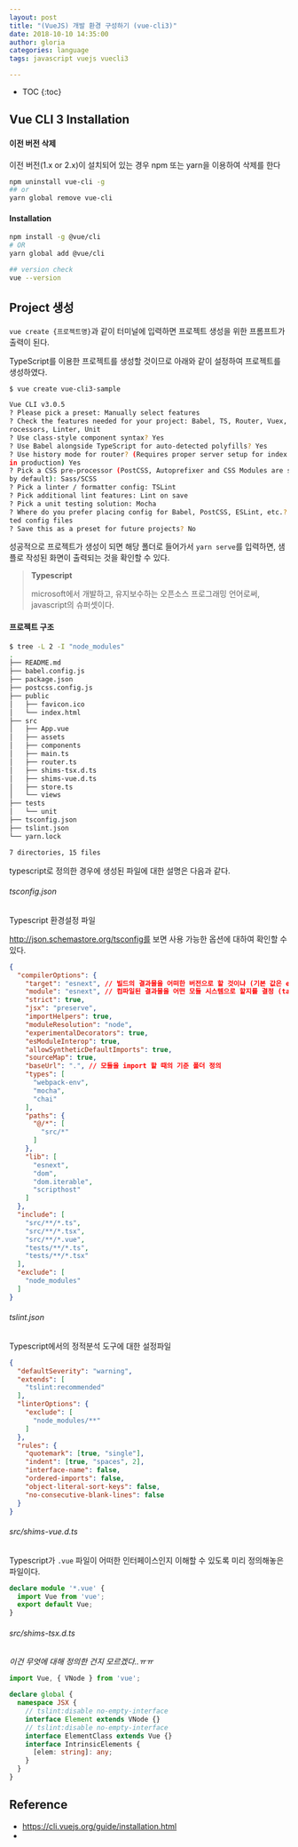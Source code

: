 ```yaml
---
layout: post
title: "(VueJS) 개발 환경 구성하기 (vue-cli3)"
date: 2018-10-10 14:35:00
author: gloria
categories: language
tags: javascript vuejs vuecli3

---
```


* TOC
{:toc}


## Vue CLI 3 Installation

#### 이전 버전 삭제

이전 버전(1.x or 2.x)이 설치되어 있는 경우 npm 또는 yarn을 이용하여 삭제를 한다

```bash
npm uninstall vue-cli -g
## or
yarn global remove vue-cli
```



#### Installation

```bash
npm install -g @vue/cli
# OR
yarn global add @vue/cli

## version check
vue --version
```



## Project 생성

`vue create {프로젝트명}`과 같이 터미널에 입력하면 프로젝트 생성을 위한 프롬프트가 출력이 된다.

TypeScript를 이용한 프로젝트를 생성할 것이므로 아래와 같이 설정하여 프로젝트를 생성하였다.

```bash
$ vue create vue-cli3-sample

Vue CLI v3.0.5
? Please pick a preset: Manually select features
? Check the features needed for your project: Babel, TS, Router, Vuex, CSS Pre-p
rocessors, Linter, Unit
? Use class-style component syntax? Yes
? Use Babel alongside TypeScript for auto-detected polyfills? Yes
? Use history mode for router? (Requires proper server setup for index fallback
in production) Yes
? Pick a CSS pre-processor (PostCSS, Autoprefixer and CSS Modules are supported
by default): Sass/SCSS
? Pick a linter / formatter config: TSLint
? Pick additional lint features: Lint on save
? Pick a unit testing solution: Mocha
? Where do you prefer placing config for Babel, PostCSS, ESLint, etc.? In dedica
ted config files
? Save this as a preset for future projects? No
```

성공적으로 프로젝트가 생성이 되면 해당 폴더로 들어가서 `yarn serve`를 입력하면, 샘플로 작성된 화면이 출력되는 것을 확인할 수 있다.

> **Typescript**
>
> microsoft에서 개발하고, 유지보수하는 오픈소스 프로그래밍 언어로써, javascript의 슈퍼셋이다.

#### 프로젝트 구조

```bash
$ tree -L 2 -I "node_modules"
.
├── README.md
├── babel.config.js
├── package.json
├── postcss.config.js
├── public
│   ├── favicon.ico
│   └── index.html
├── src
│   ├── App.vue
│   ├── assets
│   ├── components
│   ├── main.ts
│   ├── router.ts
│   ├── shims-tsx.d.ts
│   ├── shims-vue.d.ts
│   ├── store.ts
│   └── views
├── tests
│   └── unit
├── tsconfig.json
├── tslint.json
└── yarn.lock

7 directories, 15 files
```

typescript로 정의한 경우에 생성된 파일에 대한 설명은 다음과 같다.

###### tsconfig.json

Typescript 환경설정 파일

http://json.schemastore.org/tsconfig를 보면 사용 가능한 옵션에 대하여 확인할 수 있다.

```json
{
  "compilerOptions": {
    "target": "esnext", // 빌드의 결과물을 어떠한 버전으로 할 것이냐 (기본 값은 es3)
    "module": "esnext", // 컴파일된 결과물을 어떤 모듈 시스템으로 할지를 결정 (target이 es6이면 es6, 그 외에는 commonjs가 기본 값)
    "strict": true,
    "jsx": "preserve",
    "importHelpers": true,
    "moduleResolution": "node",
    "experimentalDecorators": true,
    "esModuleInterop": true,
    "allowSyntheticDefaultImports": true,
    "sourceMap": true,
    "baseUrl": ".", // 모듈을 import 할 때의 기준 폴더 정의
    "types": [
      "webpack-env",
      "mocha",
      "chai"
    ],
    "paths": {
      "@/*": [
        "src/*"
      ]
    },
    "lib": [
      "esnext",
      "dom",
      "dom.iterable",
      "scripthost"
    ]
  },
  "include": [
    "src/**/*.ts",
    "src/**/*.tsx",
    "src/**/*.vue",
    "tests/**/*.ts",
    "tests/**/*.tsx"
  ],
  "exclude": [
    "node_modules"
  ]
}
```



###### tslint.json

Typescript에서의 정적분석 도구에 대한 설정파일

```json
{
  "defaultSeverity": "warning",
  "extends": [
    "tslint:recommended"
  ],
  "linterOptions": {
    "exclude": [
      "node_modules/**"
    ]
  },
  "rules": {
    "quotemark": [true, "single"],
    "indent": [true, "spaces", 2],
    "interface-name": false,
    "ordered-imports": false,
    "object-literal-sort-keys": false,
    "no-consecutive-blank-lines": false
  }
}
```



###### src/shims-vue.d.ts

Typescript가 `.vue` 파일이 어떠한 인터페이스인지 이해할 수 있도록 미리 정의해놓은 파일이다.

```typescript
declare module '*.vue' {
  import Vue from 'vue';
  export default Vue;
}
```



###### src/shims-tsx.d.ts

*이건 무엇에 대해 정의한 건지 모르겠다..ㅠㅠ*

```typescript
import Vue, { VNode } from 'vue';

declare global {
  namespace JSX {
    // tslint:disable no-empty-interface
    interface Element extends VNode {}
    // tslint:disable no-empty-interface
    interface ElementClass extends Vue {}
    interface IntrinsicElements {
      [elem: string]: any;
    }
  }
}
```



## Reference

- https://cli.vuejs.org/guide/installation.html
- 